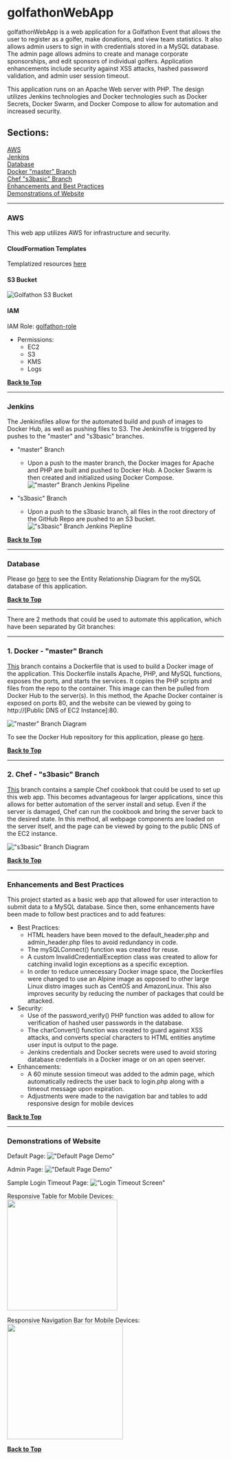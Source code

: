 # golfathonWebApp
golfathonWebApp is a web application for a Golfathon Event that allows the user to register as a golfer, make donations, and view team statistics. It also allows admin users to sign in with credentials stored in a MySQL database. The admin page allows admins to create and manage corporate sponsorships, and edit sponsors of individual golfers. Application enhancements include security against XSS attacks, hashed password validation, and admin user session timeout.

This application runs on an Apache Web server with PHP. The design utilizes Jenkins technologies and Docker technologies such as Docker Secrets, Docker Swarm, and Docker Compose to allow for automation and increased security.  

## Sections:  
[AWS](#aws)  
[Jenkins](#jenkins)  
[Database](#database)  
[Docker "master" Branch](#1-docker---master-branch)  
[Chef "s3basic" Branch](#2-chef---s3basic-branch)  
[Enhancements and Best Practices](#enhancements-and-best-practices)  
[Demonstrations of Website](#demonstrations-of-website)  

***
### AWS
This web app utilizes AWS for infrastructure and security. 

#### CloudFormation Templates
Templatized resources [here](https://github.com/kezizhou/golfathonWebApp/blob/master/aws/)

#### S3 Bucket
![Golfathon S3 Bucket](documentation/demos/s3bucket.png)  

#### IAM
IAM Role: [golfathon-role](https://github.com/kezizhou/golfathonWebApp/blob/master/aws/cft-iam-role-golfathon.yml)
* Permissions:
    * EC2
    * S3
    * KMS
    * Logs  

**[Back to Top](#golfathonWebApp)**

***
### Jenkins
The Jenkinsfiles allow for the automated build and push of images to Docker Hub, as well as pushing files to S3. The Jenkinsfile is triggered by pushes to the "master" and "s3basic" branches. 

* "master" Branch
    * Upon a push to the master branch, the Docker images for Apache and PHP are built and pushed to Docker Hub. A Docker Swarm is then created and initialized using Docker Compose.
!["master" Branch Jenkins Pipeline](documentation/demos/jenkinsMasterPipeline.png)

* "s3basic" Branch
    * Upon a push to the s3basic branch, all files in the root directory of the GitHub Repo are pushed to an S3 bucket.
!["s3basic" Branch Jenkins Piepline](documentation/demos/jenkinsS3BasicPipeline.png)

**[Back to Top](#golfathonWebApp)**

***
### Database
Please go [here](https://github.com/kezizhou/golfathonWebApp/blob/master/documentation/diagrams/golfathonERD.pdf) to see the Entity Relationship Diagram for the mySQL database of this application.

**[Back to Top](#golfathonWebApp)**

***
There are 2 methods that could be used to automate this application, which have been separated by Git branches:  

***
### 1. Docker - "master" Branch
[This](https://github.com/kezizhou/golfathonWebApp) branch contains a Dockerfile that is used to build a Docker image of the application. This Dockerfile installs Apache, PHP, and MySQL functions, exposes the ports, and starts the services. It copies the PHP scripts and files from the repo to the container. This image can then be pulled from Docker Hub to the server(s). 
In this method, the Apache Docker container is exposed on ports 80, and the website can be viewed by going to http://[Public DNS of EC2 Instance]:80.

!["master" Branch Diagram](documentation/diagrams/golfathonWebAppMaster.png)  

To see the Docker Hub repository for this application, please go [here](https://hub.docker.com/repository/docker/kezizhou/golfathon-web-app).  

**[Back to Top](#golfathonWebApp)**

***
### 2. Chef - "s3basic" Branch
[This](https://github.com/kezizhou/golfathonWebApp/tree/s3basic) branch contains a sample Chef cookbook that could be used to set up this web app. This becomes advantageous for larger applications, since this allows for better automation of the server install and setup. Even if the server is damaged, Chef can run the cookbook and bring the server back to the desired state.
In this method, all webpage components are loaded on the server itself, and the page can be viewed by going to the public DNS of the EC2 instance.

!["s3basic" Branch Diagram](documentation/diagrams/golfathonWebAppS3Basic.png)  

**[Back to Top](#golfathonWebApp)**

***
### Enhancements and Best Practices
This project started as a basic web app that allowed for user interaction to submit data to a MySQL database. Since then, some enhancements have been made to follow best practices and to add features:
* Best Practices:
    * HTML headers have been moved to the default_header.php and admin_header.php files to avoid redundancy in code.
    * The mySQLConnect() function was created for reuse.
    * A custom InvalidCredentialException class was created to allow for catching invalid login exceptions as a specific exception.
    * In order to reduce unnecessary Docker image space, the Dockerfiles were changed to use an Alpine image as opposed to other large Linux distro images such as CentOS and AmazonLinux. This also improves security by reducing the number of packages that could be attacked.
* Security:
    * Use of the password_verify() PHP function was added to allow for verification of hashed user passwords in the database.
    * The charConvert() function was created to guard against XSS attacks, and converts special characters to HTML entities anytime user input is output to the page.
    * Jenkins credentials and Docker secrets were used to avoid storing database credentials in a Docker image or on an open seerver.
* Enhancements:
    * A 60 minute session timeout was added to the admin page, which automatically redirects the user back to login.php along with a timeout message upon expiration. 
    * Adjustments were made to the navigation bar and tables to add responsive design for mobile devices  

**[Back to Top](#golfathonWebApp)**

***
### Demonstrations of Website
Default Page:
!["Default Page Demo"](documentation/demos/defaultPageDemo.gif)

Admin Page:
!["Default Page Demo"](documentation/demos/adminPageDemo.gif)

Sample Login Timeout Page:
!["Login Timeout Screen"](documentation/demos/loginTimeout.png)

Responsive Table for Mobile Devices:  
<img src="documentation/demos/responsiveTable.jpg" width="256.25">

Responsive Navigation Bar for Mobile Devices:  
<img src="documentation/demos/responsiveNavbar.jpg" width="268.5">  

**[Back to Top](#golfathonWebApp)**